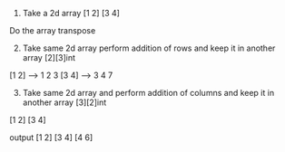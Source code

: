 1. Take a 2d array 
[1 2]
[3 4]

Do the array transpose 

2. Take same 2d array perform addition of rows and keep it in another array [2][3]int

[1 2]  --> 1 2 3 
[3 4]  --> 3 4 7

3. Take same 2d array and perform addition of columns and keep it in another array [3][2]int 

[1 2]
[3 4] 

output 
[1 2]
[3 4]
[4 6]